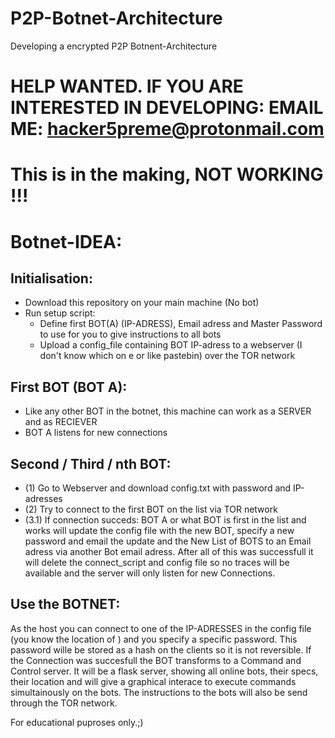 # P2P-Botnet-Architecture 
Developing a encrypted P2P Botnent-Architecture 
# HELP WANTED. IF YOU ARE INTERESTED IN DEVELOPING: EMAIL ME: hacker5preme@protonmail.com
# This is in the making, NOT WORKING !!!

# Botnet-IDEA:

## Initialisation:
  - Download this repository on your main machine (No bot)
  - Run setup script: 
    - Define first BOT(A) (IP-ADRESS), Email adress and Master Password to use for you to give instructions to all bots
    - Upload a config_file containing BOT IP-adress to a webserver (I don't know which on e or like pastebin) over the TOR network
## First BOT (BOT A):
  - Like any other BOT in the botnet, this machine can work as a SERVER and as RECIEVER
  - BOT A listens for new connections
## Second / Third / nth BOT:
  - (1) Go to Webserver and download config.txt with password and IP-adresses
  - (2) Try to connect to the first BOT on the list via TOR network
  - (3.1) If connection succeds: BOT A or what BOT is first in the list and works will update the config file with the new BOT, specify a new password and email the update and the New List of BOTS to an Email adress via another Bot email adress. After all of this was successfull it will delete the connect_script and config file so no traces will be available and the server will only listen for new Connections.
## Use the BOTNET:
As the host you can connect to one of the IP-ADRESSES in the config file (you know the location of ) and you specify a specific password. This password wille be stored as a hash on the clients so it is not reversible. If the Connection was succesfull the BOT transforms to a Command and Control server. It will be a flask server, showing all online bots, their specs, their location and will give a graphical interace to execute commands simultainously on the bots. The instructions to the bots will also be send through the TOR network.


For educational puproses only.;)
